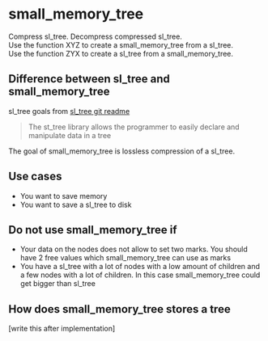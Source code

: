 # small_memory_tree  
Compress sl_tree. Decompress compressed sl_tree.  
Use the function XYZ to create a small_memory_tree from a sl_tree.  
Use the function ZYX to create a sl_tree from a small_memory_tree.  

## Difference between sl_tree and small_memory_tree
sl_tree goals from [sl_tree git readme](https://github.com/erikerlandson/st_tree)
>The st_tree library allows the programmer to easily declare and manipulate data in a tree  

The goal of small_memory_tree is lossless compression of a sl_tree.

## Use cases
- You want to save memory
- You want to save a sl_tree to disk

## Do not use small_memory_tree if
- Your data on the nodes does not allow to set two marks. You should have 2 free values which small_memory_tree can use as marks
- You have a sl_tree with a lot of nodes with a low amount of children and a few nodes with a lot of children. In this case small_memory_tree could get bigger than sl_tree


## How does small_memory_tree stores a tree
[write this after implementation]

